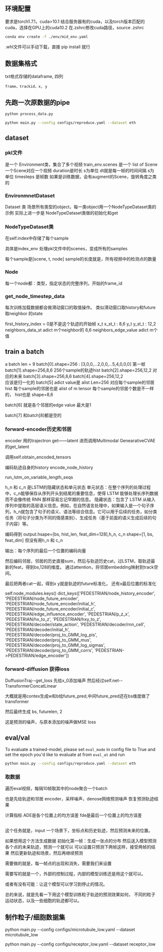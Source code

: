 ## 环境配置
要求是torch1.7.1，cuda>10.1
结合服务器有的cuda，以及torch版本匹配的cuda，选择在GPU上的cuda10.2
在.zshrc修改cuda路径，source .zshrc

```bash
conda env create -f ./env/mid_env.yaml
```

.whl文件可以手动下载，直接 pip install 就行

## 数据集格式
txt格式存储的dataframe, 四列 
```
frame，trackid，x, y
```

## 先跑一次原数据的pipe

```bash
python process_data.py

python main.py --config configs/reproduce.yaml --dataset eth

```
## dataset
### pkl文件
是一个 Environment类，集合了多个视频
train_env.scenes 是一个 list of Scene
一个Scene对应一个视频
duration是时长 s为单位
dt就是每一帧的时间间隔 s为单位
timesteps 是帧数
如果是训练数据，会有augment的Scene，旋转角度之类的

### EnvironmnetDataset
Dataset 类 场景所有类型的object，每一类object用一个NodeTypeDataset类的示例
    实际上进一步是 NodeTypeDataset类做的初始化和get

### NodeTypeDataset类
在self.index中存储了每个sample

具体是index_env 处理pkl文件中的scenes，变成所有的samples

每个sample是[scene, t, node]
sample的长度就是，所有视频中的检测点的数量


### Node
每一个node都：类型，指定状态的完整序列，开始的frame_id

### get_node_timestep_data
每次训练加载数据都会做滑动窗口的取值操作。
类似滑动窗口取history和future
取neighbor 的state 

first_history_index = 0是不是这个轨迹的开始帧
x_t x_st_t : 8,6
y_t y_st_t : 12,2
neighbors_data_st  adict  m个neighbor的 8,6
neighbors_edge_value  adict  m个值

## train a batch
a batch
len = 9
batch[0].shape=256 : [3,0,0,...2,0,0,...5,4,0,0,0] 第一帧
batch[1].shape=256,8,6 256个sample的轨迹hist
batch[2].shape=256,12,2 对应的未来 
batch[3].shape=256,8,6 
batch[4].shape=256,12,2  
应该是归一化的
batch[5] adict value是 alist Len=256 对应每个sample的邻居 hist
每个sample的邻居也是 alist of m tensor
每个sample的邻居个数是不一样的，
hist也是 shape=8,6 

batch[6] 就是各个邻居的edge value 最大是1

batch[7] 和batch[8]都是空的

### forward-encoder历史和邻居

encoder 用的trajectron get——latent
进而调用Multimodal GenearativeCVAE的get_latent

调用self.obtain_encoded_tensors

编码轨迹自身的history  encode_node_history

run_lstm_on_variable_length_seqs

h_n 和 c_n 是LSTM的隐藏状态和单元状态
单元状态：在整个序列的处理过程中，c_n能够保存从序列开头到结尾的重要信息，使得 LSTM 能够处理长序列数据而不会像传统 RNN 那样容易忘记早期的信息。
隐藏状态：包含了 LSTM 从输入序列中提取的高层语义信息。例如，在自然语言处理中，如果输入是一个句子序列，h_n就包含了句子的语义、语法等综合信息。它可以用于后续的任务，如分类任务（将句子分类为不同的情感类别）、生成任务（基于前面的语义生成后续的句子内容）等。


编码得到
output.hsape=[bs, hist_len, feat_dim=128],h_n, c_n shape=[1, bs, feat_dim]
但没有用h_n 和 c_n

输出：每个序列的最后一个位置的编码向量

然后编码邻居，邻居的历史直接sum，然后与轨迹历史cat，过LSTM，取轨迹最新的feat，得到bs,128的维度。
通过attention，将邻居embedding映射到track空间。

最后把两者cat一起，得到x
y就是轨迹的future标准化，
还有x最后位置的标准化


self.node_modules.keys()
dict_keys(['PEDESTRIAN/node_history_encoder', 'PEDESTRIAN/node_future_encoder', 'PEDESTRIAN/node_future_encoder/initial_h', 'PEDESTRIAN/node_future_encoder/initial_c', 'PEDESTRIAN/edge_influence_encoder', 'PEDESTRIAN/p_z_x', 'PEDESTRIAN/hx_to_z', 'PEDESTRIAN/hxy_to_z', 'PEDESTRIAN/decoder/state_action', 'PEDESTRIAN/decoder/rnn_cell', 'PEDESTRIAN/decoder/initial_h', 'PEDESTRIAN/decoder/proj_to_GMM_log_pis', 'PEDESTRIAN/decoder/proj_to_GMM_mus', 'PEDESTRIAN/decoder/proj_to_GMM_log_sigmas', 'PEDESTRIAN/decoder/proj_to_GMM_corrs', 'PEDESTRIAN->PEDESTRIAN/edge_encoder'])


### forward-diffusion 获得loss

DuffusionTraj--get_loss
先给x_0添加噪声
然后经过self.net--TransformerConcatLinear

大概就是用contex生成w和b给future_pred,中间future_pred还在bs维度做了transformer

然后最终生成 bs, futurelen, 2

这是预测的噪声，与原本添加的噪声做MSE loss

## eval/val
To evaluate a trained-model, please set ```eval_mode``` in config file to True and set the epoch you'd like to evaluate at from ```eval_at``` and run
```bash
python main.py --config configs/reproduce.yaml --dataset eth
```

### 取数据
遍历eval视频，每隔10帧取其中的node聚合一个batch

也是先给轨迹和邻居 encoder，采样噪声，denose网络预测噪声
恢复预测轨迹结果

计算指标
ADE是各个位置上的均方误差
fde是最后一个位置上的均方误差


##
这个任务就是，input 一个场景下，坐标点和历史轨迹，然后预测未来的位置。

如果想用这个方法生成数据
初始化第一帧：生成一张点的分布
然后送入模型预测各个点的未来轨迹，预测一个就可以
可以设置只预测下两帧这样，接受两帧的结果
然后更新轨迹和场景，然后再继续预测

需要做的就是，每一帧点的出现和消失，需要我们来设置

需要写的就是一个，外部的控制过程，内部的模型训练还是用这个就可以。

或者有没有可能：让这个模型可以学习到停止的情况。

总的来说，就是先看一下用这个模型训练粒子轨迹的预测效果如何，
不同的粒子运动状态，以及一些细胞的轨迹都可以。


## 制作粒子/细胞数据集


python main.py --config configs/microtubule_low.yaml --dataset microtubule_low

python main.py --config configs/receptor_low.yaml --dataset receptor_low



